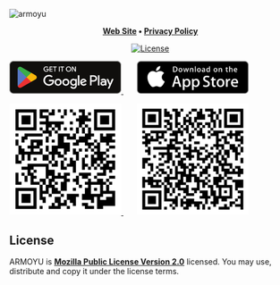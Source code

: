 ![armoyu](https://user-images.githubusercontent.com/57798484/180553311-522c0d21-3526-4f5c-9cc0-7b36489039a1.png)

<p align="center">
  <strong>
    <a href="https://aramizdakioyuncu.com/">Web Site</a>
    •
    <a href="https://aramizdakioyuncu.com/gizlilik-politikasi">Privacy Policy</a>
  </strong>
</p>

<p align="center">
  <a href="LICENSE">
    <img alt="License" src="https://img.shields.io/badge/license-Mozilla Public License-blue.svg?style=flat-square">
  </a>
</p>

<p align="left">
  <a href="https://play.google.com/store/apps/details?id=com.ARMOYU" target="_blank">
    <img src="assets/images/readme/playstorebadge.svg" width="200"/>
  </a>
  &nbsp&nbsp&nbsp&nbsp&nbsp
  <a href="https://apps.apple.com/tr/app/armoyu/id6448871009?platform=iphone" target="_blank">
    <img src="assets/images/readme/appstorebadge.svg" width="200"/>
  </a>
</p>

<p align="left">
  <a href="https://play.google.com/store/apps/details?id=com.ARMOYU" target="_blank">
    <img src="assets/images/readme/androidqr.svg" width="200"/>
  </a>
  &nbsp&nbsp&nbsp&nbsp&nbsp
  <a href="https://apps.apple.com/tr/app/armoyu/id6448871009?platform=iphone" target="_blank">
    <img src="assets/images/readme/iosqr.svg" width="200"/>
  </a>
</p>

## License
ARMOYU is **[Mozilla Public License Version 2.0](LICENSE)** licensed. You may use, distribute and copy it under the license terms.
